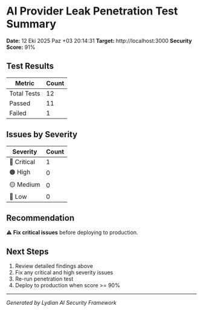 # AI Provider Leak Penetration Test Summary

**Date:** 12 Eki 2025 Paz +03 20:14:31
**Target:** http://localhost:3000
**Security Score:** 91%

## Test Results

| Metric | Count |
|--------|-------|
| Total Tests | 12 |
| Passed | 11 |
| Failed | 1 |

## Issues by Severity

| Severity | Count |
|----------|-------|
| 🔴 Critical | 1 |
| 🟠 High | 0 |
| 🟡 Medium | 0 |
| 🔵 Low | 0 |

## Recommendation

⚠️ **Fix critical issues** before deploying to production.

## Next Steps

1. Review detailed findings above
2. Fix any critical and high severity issues
3. Re-run penetration test
4. Deploy to production when score >= 90%

---
*Generated by Lydian AI Security Framework*
